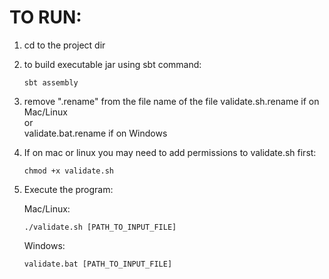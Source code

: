 TO RUN:
===============

1. cd to the project dir


2. to build executable jar using sbt command:

       sbt assembly


3. remove ".rename" from the file name of the file
     validate.sh.rename if on Mac/Linux
     <BR>or<BR>
     validate.bat.rename if on Windows

4. If on mac or linux you may need to add permissions to validate.sh first: 
     
     
       chmod +x validate.sh
      
     
5. Execute the program:

   Mac/Linux:
      
      
       ./validate.sh [PATH_TO_INPUT_FILE]
     
   Windows:

       validate.bat [PATH_TO_INPUT_FILE]
